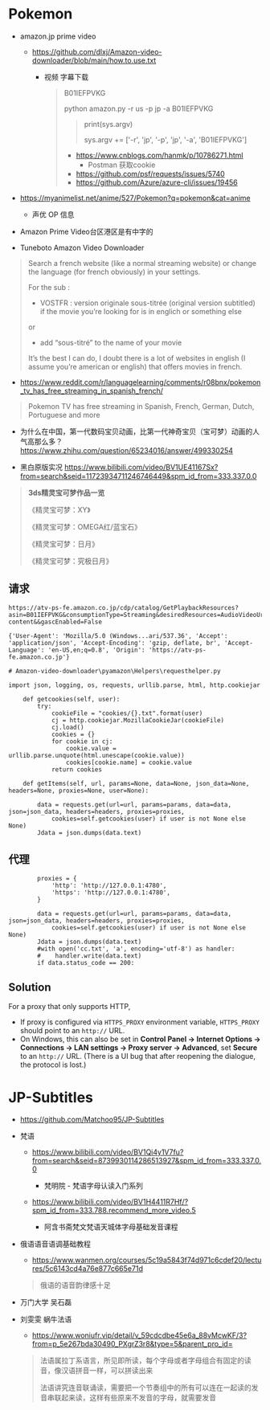 

# Pokemon

- amazon.jp prime video

  - https://github.com/dlxj/Amazon-video-downloader/blob/main/how.to.use.txt

    - 视频 字幕下载

      > B01IEFPVKG
      >
      > python amazon.py -r us -p jp -a B01IEFPVKG
      >
      > >   print(sys.argv)
      > >
      > >   sys.argv += ['-r', 'jp', '-p', 'jp', '-a', 'B01IEFPVKG']
      >
      > - https://www.cnblogs.com/hanmk/p/10786271.html
      >   - Postman 获取cookie
      > - https://github.com/psf/requests/issues/5740
      > - https://github.com/Azure/azure-cli/issues/19456

- https://myanimelist.net/anime/527/Pokemon?q=pokemon&cat=anime
  - 声优 OP 信息

- Amazon Prime Video台区港区是有中字的
- Tuneboto Amazon Video Downloader

> Search a french website (like a normal streaming website) or change the language (for french obviously) in your settings.
>
> For the sub :
>
> - VOSTFR : version originale sous-titrée (original version subtitled) if the movie you’re looking for is in englich or something else
>
> or
>
> - add “sous-titré” to the name of your movie
>
> It’s the best I can do, I doubt there is a lot of websites in english (I assume you’re american or english) that offers movies in french.



- https://www.reddit.com/r/languagelearning/comments/r08bnx/pokemon_tv_has_free_streaming_in_spanish_french/

> Pokemon TV has free streaming in Spanish, French, German, Dutch, Portuguese and more



- 为什么在中国，第一代数码宝贝动画，比第一代神奇宝贝（宝可梦）动画的人气高那么多？
  https://www.zhihu.com/question/65234016/answer/499330254

- 黑白原版实况
https://www.bilibili.com/video/BV1UE41167Sx?from=search&seid=11723934711246746449&spm_id_from=333.337.0.0

> **3ds精灵宝可梦作品一览**
>
> 《精灵宝可梦：XY》
>
> 《精灵宝可梦：OMEGA红/蓝宝石》
>
> 《精灵宝可梦：日月》
>
> 《精灵宝可梦：究极日月》



## 请求



```
https://atv-ps-fe.amazon.co.jp/cdp/catalog/GetPlaybackResources?asin=B01IEFPVKG&consumptionType=Streaming&desiredResources=AudioVideoUrls%2CCatalogMetadata%2CPlaybackSettings%2CSubtitleUrls%2CForcedNarratives&deviceID=520ca3d5cb83a1e64073a33af6f9223d71b7df8d5d04af339491b272&deviceTypeID=AOAGZA014O5RE&firmware=1&marketplaceID=A1VC38T7YXB528&resourceUsage=ImmediateConsumption&videoMaterialType=Feature&deviceDrmOverride=CENC&deviceStreamingTechnologyOverride=DASH&deviceProtocolOverride=Https&supportedDRMKeyScheme=DUAL_KEY&operatingSystemName=Windows&operatingSystemVersion=10.0&customerID=A18CCOQSEH5B6B&token=dc080fd66f01cbcb73751fd8c12b8832&deviceBitrateAdaptationsOverride=CVBR%2CCBR&audioTrackId=all&playbackSettingsFormatVersion=1.0.0&titleDecorationScheme=primary-content&&gascEnabled=False
```

```
{'User-Agent': 'Mozilla/5.0 (Windows...ari/537.36', 'Accept': 'application/json', 'Accept-Encoding': 'gzip, deflate, br', 'Accept-Language': 'en-US,en;q=0.8', 'Origin': 'https://atv-ps-fe.amazon.co.jp'}

```



```
# Amazon-video-downloader\pyamazon\Helpers\requesthelper.py

import json, logging, os, requests, urllib.parse, html, http.cookiejar

    def getcookies(self, user):
        try:
            cookieFile = "cookies/{}.txt".format(user)
            cj = http.cookiejar.MozillaCookieJar(cookieFile)
            cj.load()
            cookies = {}
            for cookie in cj:
                cookie.value = urllib.parse.unquote(html.unescape(cookie.value))
                cookies[cookie.name] = cookie.value
            return cookies

    def getItems(self, url, params=None, data=None, json_data=None, headers=None, proxies=None, user=None):

        data = requests.get(url=url, params=params, data=data, json=json_data, headers=headers, proxies=proxies,
            cookies=self.getcookies(user) if user is not None else None)
        Jdata = json.dumps(data.text)
```

## 代理



```
        proxies = {
            'http': 'http://127.0.0.1:4780',
            'https': 'http://127.0.0.1:4780',
        }

        data = requests.get(url=url, params=params, data=data, json=json_data, headers=headers, proxies=proxies,
            cookies=self.getcookies(user) if user is not None else None)
        Jdata = json.dumps(data.text)
        #with open('cc.txt', 'a', encoding='utf-8') as handler:
        #    handler.write(data.text)
        if data.status_code == 200:
```





## Solution

For a proxy that only supports HTTP,

- If proxy is configured via `HTTPS_PROXY` environment variable, `HTTPS_PROXY` should point to an `http://` URL.
- On Windows, this can also be set in **Control Panel -> Internet Options -> Connections -> LAN settings -> Proxy server -> Advanced**, set **Secure** to an `http://` URL. (There is a UI bug that after reopening the dialogue, the protocol is lost.)



# JP-Subtitles

- https://github.com/Matchoo95/JP-Subtitles





- 梵语

  - https://www.bilibili.com/video/BV1Qi4y1V7fu?from=search&seid=8739930114286513927&spm_id_from=333.337.0.0
    - 梵明院 - 梵语字母认读入门系列

  - https://www.bilibili.com/video/BV1H4411R7Hf/?spm_id_from=333.788.recommend_more_video.5
    - 阿含书斋梵文梵语天城体字母基础发音课程



- 俄语语音语调基础教程
  - https://www.wanmen.org/courses/5c19a5843f74d971c6cdef20/lectures/5c6143cd4a76e877c665e71d
  > 俄语的语音韵律感十足

- 万门大学 吴石磊

  

- 刘雯雯 蜗牛法语

  - https://www.woniufr.vip/detail/v_59cdcdbe45e6a_88vMcwKF/3?from=p_5e267bda30490_PXgrZ3r8&type=5&parent_pro_id=

  > 法语属拉丁系语言，所见即所读，每个字母或者字母组合有固定的读音，像汉语拼音一样，可以拼读出来
  >
  > 法语讲究连音联诵读，需要把一个节奏组中的所有可以连在一起读的发音串联起来读，这样有些原来不发音的字母，就需要发音

